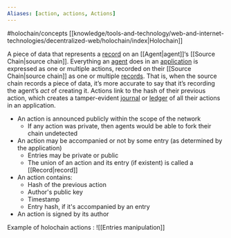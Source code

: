 ```yaml
---
Aliases: [action, actions, Actions]
---
```


#holochain/concepts 
[[knowledge/tools-and-technology/web-and-internet-technologies/decentralized-web/holochain/index|Holochain]]

A piece of data that represents a [record](https://developer.holochain.org/glossary/#record) on an [[Agent|agent]]‘s [[Source Chain|source chain]]. Everything an [agent](https://developer.holochain.org/glossary/#agent) does in an [application](https://developer.holochain.org/glossary/#application) is expressed as one or multiple actions, recorded on their [[Source Chain|source chain]] as one or multiple [records](https://developer.holochain.org/glossary/#record). That is, when the source chain records a piece of data, it’s more accurate to say that it’s recording the agent’s _act_ of creating it. Actions link to the hash of their previous action, which creates a tamper-evident [journal](https://developer.holochain.org/glossary/#journal) or [ledger](https://developer.holochain.org/glossary/#ledger) of all their actions in an application.

- An action is announced publicly within the scope of the network
    - If any action was private, then agents would be able to fork their chain undetected
-  An action may be accompanied or not by some entry (as determined by the application)
    - Entries may be private or public
    - The union of an action and its entry (if existent) is called a [[Record|record]]
- An action contains:
    - Hash of the previous action
    - Author's public key
    - Timestamp
    - Entry hash, if it's accompanied by an entry
- An action is signed by its author

Example of holochain actions : ![[Entries manipulation]]
